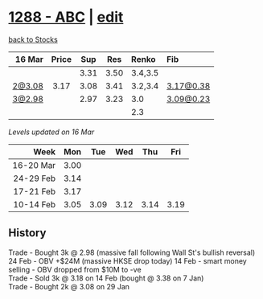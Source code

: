 # [1288 - ABC](https://alwinwoo.github.io/stocks/1288.html) | [edit](https://github.com/alwinwoo/alwinwoo.github.io/edit/master/stocks/1288.md)
[back to Stocks](https://alwinwoo.github.io/stocks.html)

| 16 Mar  | Price       | Sup   | Res   | Renko     | Fib
| ---:    | :---:       | :---: | :---: | :---      | :--
|         |             | 3.31  | 3.50  | 3.4,3.5   |
| 2@3.08  | 3.17        | 3.08  | 3.41  | 3.2,3.4   | 3.17@0.38
| 3@2.98  |             | 2.97  | 3.23  | 3.0       | 3.09@0.23
|         |             |       |       | 2.3       | 

*Levels updated on 16 Mar*

Week      | Mon   | Tue   | Wed   | Thu   | Fri   |
---:      | :---: | :---: | :---: | :---: | :---: |
16-20 Mar | 3.00  |
24-29 Feb | 3.14  | 
17-21 Feb | 3.17  |
10-14 Feb | 3.05  | 3.09  | 3.12  | 3.14  | 3.19  |

## History
Trade - Bought 3k @ 2.98 (massive fall following Wall St's bullish reversal)  
24 Feb - OBV +$24M (massive HKSE drop today) 
14 Feb - smart money selling - OBV dropped from $10M to -ve <br>
Trade - Sold 3k @ 3.18 on 14 Feb (bought @ 3.38 on 7 Jan)   <br>
Trade - Bought 2k @ 3.08 on 29 Jan                          <br>
